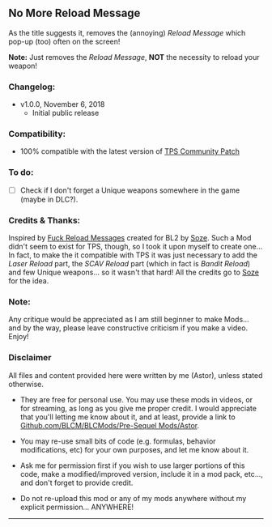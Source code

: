 ## No More Reload Message

As the title suggests it, removes the (annoying) *Reload Message* which pop-up (too) often on the screen!

**Note:** Just removes the *Reload Message*, **NOT** the necessity to reload your weapon!

### Changelog:
- v1.0.0, November 6, 2018
  - Initial public release
 
### Compatibility:

- 100% compatible with the latest version of [TPS Community Patch](https://github.com/BLCM/BLCMods/tree/master/Pre%20Sequel%20Mods/Community%20Patch)

### To do:

- [ ] Check if I don't forget a Unique weapons somewhere in the game (maybe in DLC?).

### Credits & Thanks:

Inspired by [Fuck Reload Messages](https://github.com/BLCM/BLCMods/blob/af3b2d17629ab3f7f7a5f7bb68b489c5e13b0498/Borderlands%202%20mods/soze/fuckreloadmessages.txt) created for BL2 by [Soze](https://github.com/BLCM/BLCMods/tree/af3b2d17629ab3f7f7a5f7bb68b489c5e13b0498/Borderlands%202%20mods/soze). Such a Mod didn't seem to exist for TPS, though, so I took it upon myself to create one... In fact, to make the it compatible with TPS it was just necessary to add the *Laser Reload* part, the *SCAV Reload* part (which in fact is *Bandit Reload*) and few Unique weapons... so it wasn't that hard! 
All the credits go to [Soze](https://github.com/BLCM/BLCMods/tree/af3b2d17629ab3f7f7a5f7bb68b489c5e13b0498/Borderlands%202%20mods/soze) for the idea. 
  
### Note: 

Any critique would be appreciated as I am still beginner to make Mods... and by the way, please leave constructive criticism if you make a video. 
Enjoy!

### Disclaimer

All files and content provided here were written by me (Astor), unless stated otherwise.

- They are free for personal use. You may use these mods in videos, or for streaming, as long as you give me proper credit. I would appreciate that you'll letting me know about it, and at least, provide a link to [Github.com/BLCM/BLCMods/Pre-Sequel Mods/Astor](https://github.com/BLCM/BLCMods/tree/master/Pre%20Sequel%20Mods/Astor).

- You may re-use small bits of code (e.g. formulas, behavior modifications, etc) for your own purposes, and let me know about it. 

- Ask me for permission first if you wish to use larger portions of this code, make a modified/improved version, include it in a mod pack, etc..., and don't forget to provide credit.

- Do not re-upload this mod or any of my mods anywhere without my explicit permission... ANYWHERE!

* * * * *



